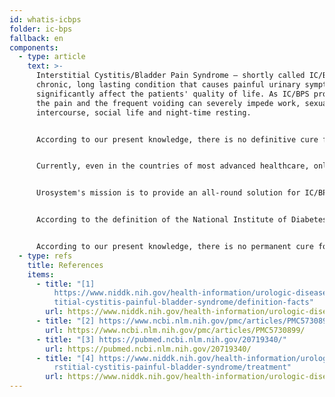 ```yaml
---
id: whatis-icbps
folder: ic-bps
fallback: en
components:
  - type: article
    text: >-
      Interstitial Cystitis/Bladder Pain Syndrome – shortly called IC/BPS – is a
      chronic, long lasting condition that causes painful urinary symptoms which
      significantly affect the patients' quality of life. As IC/BPS progresses,
      the pain and the frequent voiding can severely impede work, sexual
      intercourse, social life and night-time resting. 


      According to our present knowledge, there is no definitive cure for IC/BPS. On the other hand, patients can be symptom-free for years, and the normal quality of life can be preserved assuming they get the appropriate treatment. The maintenance therapy should include monitoring the patient's status for years, possibly lifelong.


      Currently, even in the countries of most advanced healthcare, only 5-10% of the IC/BPS patients are diagnosed, although it is estimated that about 2.4% of the population are affected. Unfortunately, the later a patient is being diagnosed, the more severe the symptoms of IC/BPS are. 


      Urosystem's mission is to provide an all-round solution for IC/BPS patients – from the diagnosis to the proper treatment of multiple levels.


      According to the definition of the National Institute of Diabetes and Digestive and Kidney Diseases (NIDDK, the USA) Interstitial Cystitis/Bladder Pain Syndrome (IC/BPS) is a chronic, or long-lasting, condition that causes painful urinary symptoms.<sup>[1](https://www.niddk.nih.gov/health-information/urologic-diseases/interstitial-cystitis-painful-bladder-syndrome/definition-facts)</sup> Its symptoms significantly affect the patient's quality of life.<sup>[2](https://www.ncbi.nlm.nih.gov/pmc/articles/PMC5730899/)</sup> As IC/BPS progresses, the pain and the frequent voiding (which may exceed more than 80 occasions per day) can severely impede work, sexual intercourse, social life and night-time resting. Other chronic conditions occur more frequently in IC/BPS patients than in the general population.<sup>[3](https://pubmed.ncbi.nlm.nih.gov/20719340/)</sup>


      According to our present knowledge, there is no permanent cure for IC/BPS.<sup>[4](https://www.niddk.nih.gov/health-information/urologic-diseases/interstitial-cystitis-painful-bladder-syndrome/treatment)</sup> On the other hand, patients can get free from symptoms for years, and their standard quality of life can be preserved, assuming they get the appropriate treatment. Due to the increasing number of diagnosed cases and the length of therapy, IC/BPS shall demand a growing amount of resources from the healthcare systems in the near future.
  - type: refs
    title: References
    items:
      - title: "[1]
          https://www.niddk.nih.gov/health-information/urologic-diseases/inters\
          titial-cystitis-painful-bladder-syndrome/definition-facts"
        url: https://www.niddk.nih.gov/health-information/urologic-diseases/interstitial-cystitis-painful-bladder-syndrome/definition-facts
      - title: "[2] https://www.ncbi.nlm.nih.gov/pmc/articles/PMC5730899/"
        url: https://www.ncbi.nlm.nih.gov/pmc/articles/PMC5730899/
      - title: "[3] https://pubmed.ncbi.nlm.nih.gov/20719340/"
        url: https://pubmed.ncbi.nlm.nih.gov/20719340/
      - title: "[4] https://www.niddk.nih.gov/health-information/urologic-diseases/inte\
          rstitial-cystitis-painful-bladder-syndrome/treatment"
        url: https://www.niddk.nih.gov/health-information/urologic-diseases/interstitial-cystitis-painful-bladder-syndrome/treatment
---
```

